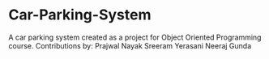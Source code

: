 # Car-Parking-System
A car parking system created as a project for Object Oriented Programming course.
Contributions by:
Prajwal Nayak
Sreeram Yerasani
Neeraj Gunda
